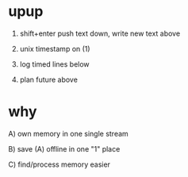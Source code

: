 # upup

1) shift+enter push text down, write new text above    

2) unix timestamp on (1)

3) log timed lines below    

4) plan future above

# why

A) own memory in one single stream

B) save (A) offline in one "1" place

C) find/process memory easier
